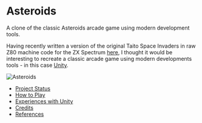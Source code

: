 # Asteroids

A clone of the classic Asteroids arcade game using modern development tools.

Having recently written a version of the original Taito Space Invaders in raw Z80 machine code for the ZX Spectrum [here](https://github.com/skagra/space-invaders), 
I thought it would be interesting to recreate a classic arcade game using modern developments tools - in this case [Unity](https://unity.com/).

![Asteroids](docs/Animation.gif)

* [Project Status](docs/status.md)
* [How to Play](docs/controls.md)
* [Experiences with Unity](docs/unity.md)
* [Credits](docs/credits.md)
* [References](docs/references.md)

   